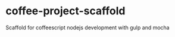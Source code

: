 coffee-project-scaffold
=======================

Scaffold for coffeescript nodejs development with gulp and mocha

